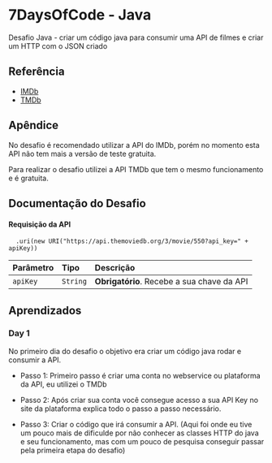 
# 7DaysOfCode - Java

Desafio Java - criar um código java para consumir uma API de filmes e criar um HTTP com o JSON criado
## Referência

 - [IMDb ](https://imdb-api.com/api)
 - [TMDb](https://themoviedb.org)



## Apêndice

No desafio é recomendado utilizar a API do IMDb, porém no momento esta API não tem mais a versão de teste gratuita.

Para realizar o desafio utilizei a API TMDb que tem o mesmo funcionamento e é gratuita.

## Documentação do Desafio

#### Requisição da API

```http
  .uri(new URI("https://api.themoviedb.org/3/movie/550?api_key=" + apiKey))
```

| Parâmetro   | Tipo       | Descrição                           |
| :---------- | :--------- | :---------------------------------- |
| `apiKey` | `String` | **Obrigatório**. Recebe a sua  chave da API |



## Aprendizados

### Day 1

No primeiro dia do desafio o objetivo era criar um código java rodar e consumir a API.

- Passo 1: Primeiro passo é criar uma conta no webservice ou plataforma da API, eu utilizei o TMDb

- Passo 2: Após criar sua conta você consegue acesso a sua API Key no site da plataforma explica todo o passo a passo necessário.

- Passo 3: Criar o código que irá consumir a API. (Aqui foi onde eu tive um pouco mais de dificulde por não conhecer as classes HTTP do java e seu funcionamento, mas com um pouco de pesquisa conseguir passar pela primeira etapa do desafio)

